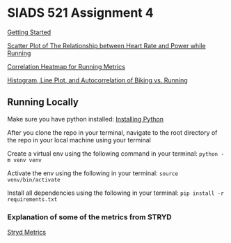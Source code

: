 # SIADS 521 Assignment 4

[Getting Started](getting_started.ipynb#section_id)

[Scatter Plot of The Relationship between Heart Rate and Power while Running](scatterplot.ipynb#section_id2)

[Correlation Heatmap for Running Metrics](heatmap.ipynb#section_id3)

[Histogram, Line Plot, and Autocorrelation of Biking vs. Running](run_vs_bike_hist_line_autocorrelion.ipynb#section_id4)

## Running Locally

Make sure you have python installed: [Installing Python](https://pythongeeks.org/python-3-installation-and-setup-guide/)

After you clone the repo in your terminal, navigate to the root directory of the repo in your local machine using your terminal

Create a virtual env using the following command in your terminal: `python -m venv venv` 

Activate the env using the following in your terminal: `source venv/bin/activate`

Install all dependencies using the following in your terminal: `pip install -r requirements.txt`

### Explanation of some of the metrics from STRYD
[Stryd Metrics](https://help.stryd.com/en/articles/6879522-stryd-metrics#h_bfbf8c0c09)
